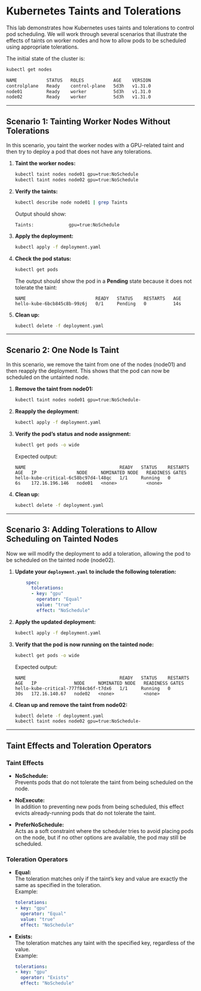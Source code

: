 # Kubernetes Taints and Tolerations

This lab demonstrates how Kubernetes uses taints and tolerations to control pod scheduling. We will work through several scenarios that illustrate the effects of taints on worker nodes and how to allow pods to be scheduled using appropriate tolerations.


The initial state of the cluster is:

```bash
kubectl get nodes

NAME           STATUS   ROLES           AGE    VERSION
controlplane   Ready    control-plane   5d3h   v1.31.0
node01         Ready    worker          5d3h   v1.31.0
node02         Ready    worker          5d3h   v1.31.0
```

---

## Scenario 1: Tainting Worker Nodes Without Tolerations

In this scenario, you taint the worker nodes with a GPU-related taint and then try to deploy a pod that does not have any tolerations.

1. **Taint the worker nodes:**

   ```bash
   kubectl taint nodes node01 gpu=true:NoSchedule
   kubectl taint nodes node02 gpu=true:NoSchedule
   ```

2. **Verify the taints:**

   ```bash
   kubectl describe node node01 | grep Taints
   ```

   Output should show:

   ```
   Taints:             gpu=true:NoSchedule
   ```

3. **Apply the deployment:**

   ```bash
   kubectl apply -f deployment.yaml
   ```

4. **Check the pod status:**

   ```bash
   kubectl get pods
   ```

   The output should show the pod in a **Pending** state because it does not tolerate the taint:

   ```
   NAME                          READY   STATUS    RESTARTS   AGE
   hello-kube-6bcb845c8b-99z6j   0/1     Pending   0          14s
   ```

5. **Clean up:**

   ```bash
   kubectl delete -f deployment.yaml
   ```

---

## Scenario 2: One Node Is Taint

In this scenario, we remove the taint from one of the nodes (node01) and then reapply the deployment. This shows that the pod can now be scheduled on the untainted node.

1. **Remove the taint from node01:**

   ```bash
   kubectl taint nodes node01 gpu=true:NoSchedule-
   ```

2. **Reapply the deployment:**

   ```bash
   kubectl apply -f deployment.yaml
   ```

3. **Verify the pod’s status and node assignment:**

   ```bash
   kubectl get pods -o wide
   ```

   Expected output:

   ```
   NAME                                   READY   STATUS    RESTARTS   AGE   IP               NODE     NOMINATED NODE   READINESS GATES
   hello-kube-critical-6c58bc97d4-l48qc   1/1     Running   0          6s    172.16.196.146   node01   <none>           <none>
   ```

4. **Clean up:**

   ```bash
   kubectl delete -f deployment.yaml
   ```

---

## Scenario 3: Adding Tolerations to Allow Scheduling on Tainted Nodes

Now we will modify the deployment to add a toleration, allowing the pod to be scheduled on the tainted node (node02).

1. **Update your `deployment.yaml` to include the following toleration:**

   ```yaml
       spec:
         tolerations:
         - key: "gpu"
           operator: "Equal"
           value: "true"
           effect: "NoSchedule"
   ```

2. **Apply the updated deployment:**

   ```bash
   kubectl apply -f deployment.yaml
   ```

3. **Verify that the pod is now running on the tainted node:**

   ```bash
   kubectl get pods -o wide
   ```

   Expected output:

   ```
   NAME                                   READY   STATUS    RESTARTS   AGE   IP              NODE     NOMINATED NODE   READINESS GATES
   hello-kube-critical-777f84cb6f-t7dx6   1/1     Running   0          30s   172.16.140.67   node02   <none>           <none>
   ```

4. **Clean up and remove the taint from node02:**

   ```bash
   kubectl delete -f deployment.yaml
   kubectl taint nodes node02 gpu=true:NoSchedule-
   ```

---

## Taint Effects and Toleration Operators

### Taint Effects

- **NoSchedule:**  
  Prevents pods that do not tolerate the taint from being scheduled on the node.

- **NoExecute:**  
  In addition to preventing new pods from being scheduled, this effect evicts already-running pods that do not tolerate the taint.

- **PreferNoSchedule:**  
  Acts as a soft constraint where the scheduler tries to avoid placing pods on the node, but if no other options are available, the pod may still be scheduled.

### Toleration Operators

- **Equal:**  
  The toleration matches only if the taint’s key and value are exactly the same as specified in the toleration.  
  Example:
  ```yaml
  tolerations:
  - key: "gpu"
    operator: "Equal"
    value: "true"
    effect: "NoSchedule"
  ```

- **Exists:**  
  The toleration matches any taint with the specified key, regardless of the value.  
  Example:
  ```yaml
  tolerations:
  - key: "gpu"
    operator: "Exists"
    effect: "NoSchedule"
  ```